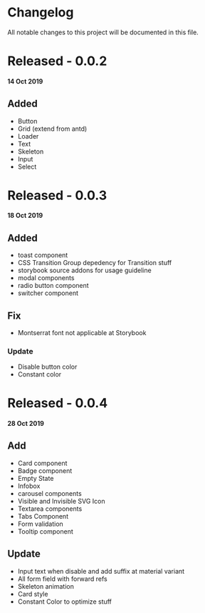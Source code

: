 # Changelog
All notable changes to this project will be documented in this file.

# Released - 0.0.2
#### 14 Oct 2019 
## Added
- Button
- Grid (extend from antd)
- Loader
- Text
- Skeleton
- Input
- Select

# Released - 0.0.3
#### 18 Oct 2019 
## Added
- toast component
- CSS Transition Group depedency for Transition stuff
- storybook source addons for usage guideline
- modal components
- radio button component
- switcher component

## Fix
- Montserrat font not applicable at Storybook

### Update
- Disable button color
- Constant color

# Released - 0.0.4
#### 28 Oct 2019 
## Add
- Card component
- Badge component
- Empty State
- Infobox
- carousel components
- Visible and Invisible SVG Icon
- Textarea components
- Tabs Component
- Form validation
- Tooltip component

## Update
- Input text when disable and add suffix at material variant
- All form field with forward refs
- Skeleton animation
- Card style
- Constant Color to optimize stuff